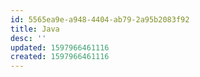 ```yaml
---
id: 5565ea9e-a948-4404-ab79-2a95b2083f92
title: Java
desc: ''
updated: 1597966461116
created: 1597966461116
---
```


